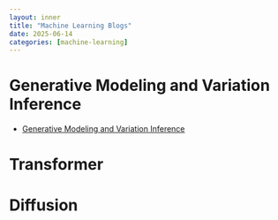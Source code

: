 ```yaml
---
layout: inner
title: "Machine Learning Blogs"
date: 2025-06-14
categories: [machine-learning]
---
```


# Generative Modeling and Variation Inference

- [Generative Modeling and Variation Inference](./VAE/variational-inference.md)

# Transformer

# Diffusion